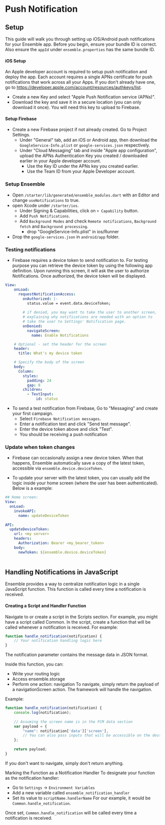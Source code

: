# Push Notification

## Setup
This guide will walk you through setting up iOS/Android push notifications for your Ensemble app. Before you begin, ensure your bundle ID is correct. Also ensure the `appId` under `ensemble.properties` has the same bundle ID.

#### iOS Setup
An Apple developer account is required to setup push notification and deploy the app. Each account requires a single APNs certificate for push notifications that work across all your Apps. If you don't already have one, go to https://developer.apple.com/account/resources/authkeys/list.
- Create a new Key and select "Apple Push Notification service (APNs)".
- Download the key and save it in a secure location (you can only download it once). You will need this key to upload to Firebase.

#### Setup Firebase
- Create a new Firebase project if not already created. Go to Project Settings.
  - Under "General" tab, add an iOS or Android app, then download the `GoogleService-Info.plist` or `google-services.json` respectively.
  - Under "Cloud Messaging" tab and inside "Apple app configuration", upload the APNs Authentication Key you created / downloaded earlier in your Apple developer account.
    - Use the Key ID under the APNs key you created earlier.
    - Use the Team ID from your Apple Developer account.

### Setup Ensemble
- Open `/starter/lib/generated/ensemble_modules.dart` with an Editor and change `useNotifications` to true.
- open Xcode under `/starter/ios`.
  - Under Signing & Capabilities, click on `+ Capability` button.
  - Add `Push Notifications`.
  - Add `Background Modes` and check `Remote notifications`, `Background fetch` and `Background processing`.
    - drop "GoogleService-Info.plist" in ios/Runner
- Drop the `google-services.json` in `android/app` folder.

### Testing notifications
- Firebase requires a device token to send notification to. For testing purpose you can retrieve the device token by using the following app definition. Upon running this screen, it will ask the user to authorize Notifications. Once authorized, the device token will be displayed.
```yaml
View:
    onLoad:
      requestNotificationAccess:
        onAuthorized: |-
          status.value = event.data.deviceToken;
        
        # if denied, you may want to take the user to another screen, 
        # explaining why notifications are needed with an option to
        # take the user to Settings' Notification page.
        onDenied:
          navigateScreen:
            name: Enable Notifications

    # Optional - set the header for the screen
    header:
      title: What's my device token

    # Specify the body of the screen
    body:
      Column:
        styles:
          padding: 24
          gap: 8
        children:
          - TextInput:
              id: status
```
- To send a test notification from Firebase, Go to "Messaging" and create your first campaign.
  - Select `Firebase Notification messages`.
  - Enter a notification text and click "Send test message".
  - Enter the device token above and click "Test".
  - You should be receiving a push notification

### Update when token changes
- Firebase can occasionally assign a new device token. When that happens, Ensemble automatically save a copy of the latest token, accessible via `ensemble.device.deviceToken`.

- To update your server with the latest token, you can usually add the logic inside your home screen (where the user has been authenticated). Below is a example:
```yaml
## Home screen:
View:
  onLoad:
    invokeAPI:
      name: updateDeviceToken
    
API:
  updateDeviceToken:
    url: <my server>
    headers:
      Authorization: Bearer <my_bearer_token>
    body:
      newToken: ${ensemble.device.deviceToken}
    

```

## Handling Notifications in JavaScript
Ensemble provides a way to centralize notification logic in a single JavaScript function. This function is called every time a notification is received.

#### Creating a Script and Handler Function
Navigate to or create a script in the Scripts section. For example, you might have a script called Common.
In the script, create a function that will be called whenever a notification is received. For example:
```js
function handle_notification(notification) {
    // Your notification handling logic here
}
```
The notification parameter contains the message data in JSON format.

Inside this function, you can:

- Write your routing logic
- Access ensemble.storage
- Perform one action: navigation
To navigate, simply return the payload of a navigationScreen action. The framework will handle the navigation.

Example:

```js
function handle_notification(notification) {
    console.log(notification);
    
    // Assuming the screen name is in the FCM data section
    var payload = {
        "name": notification['data']['screen'],
        // You can also pass inputs that will be accessible on the destination screen
    };
    
    return payload;
}
```
If you don't want to navigate, simply don't return anything.

Marking the Function as a Notification Handler
To designate your function as the notification handler:

- Go to `Settings` -> `Environment Variables`
- Add a new variable called `ensemble_notification_handler`
- Set its value to `scriptName.handlerName`
For our example, it would be `Common.handle_notification`.

Once set, `Common.handle_notification` will be called every time a notification is received.

